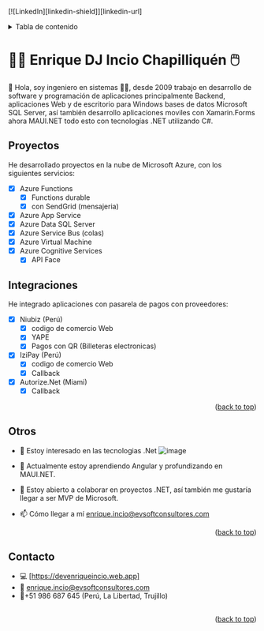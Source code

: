 
[![LinkedIn][linkedin-shield]][linkedin-url]

<a name="readme-top"></a>
<!-- TABLE OF CONTENTS -->
<details>
  <summary>Tabla de contenido</summary> 
  <ol>
    <li><a href="#proyectos">Proyectos</a></li>
    <li><a href="#integraciones">Integraciones</a></li>
    <li><a href="#otros">Otros</a></li>
    <li><a href="#contacto">Contacto</a></li>
  </ol>
</details>

# 👨‍💻 Enrique DJ Incio Chapilliquén 🖱️

👋 Hola, soy ingeniero en sistemas 👨‍💻, desde 2009 trabajo en desarrollo de software y programación de aplicaciones principalmente Backend, aplicaciones Web y de escritorio para Windows bases de datos Microsoft SQL Server, así también desarrollo aplicaciones moviles con Xamarin.Forms ahora MAUI.NET todo esto con tecnologías .NET utilizando C#.

## Proyectos
He desarrollado proyectos en la nube de Microsoft Azure, con los siguientes servicios:
- [x] Azure Functions
    - [x] Functions durable
    - [x] con SendGrid (mensajeria)  
- [x] Azure App Service
- [x] Azure Data SQL Server
- [x] Azure Service Bus (colas) 
- [x] Azure Virtual Machine
- [x] Azure Cognitive Services
    - [x] API Face

## Integraciones
He integrado aplicaciones con pasarela de pagos con proveedores:
- [x] Niubiz (Perú)
    - [x] codigo de comercio Web
    - [x] YAPE
    - [x] Pagos con QR (Billeteras electronicas)
- [x] IziPay (Perú)
    - [x] codigo de comercio Web
    - [x] Callback 
- [x] Autorize.Net (Miami) 
    - [x] Callback 

<p align="right">(<a href="#readme-top">back to top</a>)</p>

## Otros
- 👀 Estoy interesado en las tecnologias .Net ![image](https://github.com/eincioch/eincioch/assets/12565944/5146c3db-61a8-45f4-94ce-8ca0a139bfd7)

- 🌱 Actualmente estoy aprendiendo Angular y profundizando en MAUI.NET.
- 💞️ Estoy abierto a colaborar en proyectos .NET, así también me gustaría llegar a ser MVP de Microsoft. 
- 📫 Cómo llegar a mí enrique.incio@evsoftconsultores.com

<p align="right">(<a href="#readme-top">back to top</a>)</p>

## Contacto
- 💻 [https://devenriqueincio.web.app]
- 📧 enrique.incio@evsoftconsultores.com 
- 📱+51 986 687 645 (Perú, La Libertad, Trujillo)

## 
<p align="right">(<a href="#readme-top">back to top</a>)</p>
<!---
eincioch/eincioch is a ✨ special ✨ repository because its `README.md` (this file) appears on your GitHub profile.
You can click the Preview link to take a look at your changes.
--->
